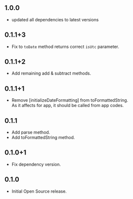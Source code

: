 ## 1.0.0

* updated all dependencies to latest versions

## 0.1.1+3

* Fix to `toDate` method returns correct `isUtc` parameter.

## 0.1.1+2

* Add remaining add & subtract methods.

## 0.1.1+1

* Remove [initializeDateFormatting] from toFormattedString.  
As it affects for app, it should be called from app codes.

## 0.1.1

* Add parse method.
* Add toFormattedString method.

## 0.1.0+1

* Fix dependency version.

## 0.1.0

* Initial Open Source release.